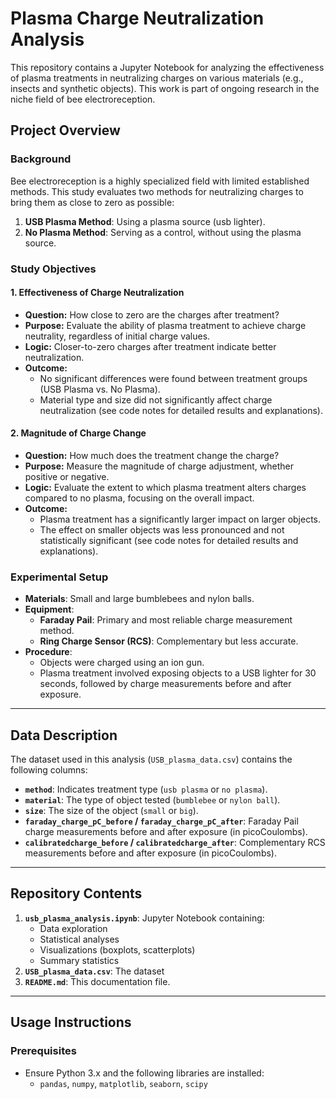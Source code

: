 # **Plasma Charge Neutralization Analysis**

This repository contains a Jupyter Notebook for analyzing the effectiveness of plasma treatments in neutralizing charges on various materials (e.g., insects and synthetic objects). This work is part of ongoing research in the niche field of bee electroreception.

## **Project Overview**

### **Background**
Bee electroreception is a highly specialized field with limited established methods. This study evaluates two methods for neutralizing charges to bring them as close to zero as possible:
1. **USB Plasma Method**: Using a plasma source (usb lighter).
2. **No Plasma Method**: Serving as a control, without using the plasma source.
   
### **Study Objectives**

#### 1. **Effectiveness of Charge Neutralization**
- **Question:** How close to zero are the charges after treatment?  
- **Purpose:** Evaluate the ability of plasma treatment to achieve charge neutrality, regardless of initial charge values.  
- **Logic:** Closer-to-zero charges after treatment indicate better neutralization.  
- **Outcome:**  
  - No significant differences were found between treatment groups (USB Plasma vs. No Plasma).  
  - Material type and size did not significantly affect charge neutralization (see code notes for detailed results and explanations).  

#### 2. **Magnitude of Charge Change**
- **Question:** How much does the treatment change the charge?  
- **Purpose:** Measure the magnitude of charge adjustment, whether positive or negative.  
- **Logic:** Evaluate the extent to which plasma treatment alters charges compared to no plasma, focusing on the overall impact.  
- **Outcome:**  
  - Plasma treatment has a significantly larger impact on larger objects.  
  - The effect on smaller objects was less pronounced and not statistically significant (see code notes for detailed results and explanations).  

### **Experimental Setup**
- **Materials**: Small and large bumblebees and nylon balls.
- **Equipment**:
  - **Faraday Pail**: Primary and most reliable charge measurement method.
  - **Ring Charge Sensor (RCS)**: Complementary but less accurate.
- **Procedure**:
  - Objects were charged using an ion gun.
  - Plasma treatment involved exposing objects to a USB lighter for 30 seconds, followed by charge measurements before and after exposure.

---

## **Data Description**

The dataset used in this analysis (`USB_plasma_data.csv`) contains the following columns:
- **`method`**: Indicates treatment type (`usb plasma` or `no plasma`).
- **`material`**: The type of object tested (`bumblebee` or `nylon ball`).
- **`size`**: The size of the object (`small` or `big`).
- **`faraday_charge_pC_before` / `faraday_charge_pC_after`**: Faraday Pail charge measurements before and after exposure (in picoCoulombs).
- **`calibratedcharge_before` / `calibratedcharge_after`**: Complementary RCS measurements before and after exposure (in picoCoulombs).

---

## **Repository Contents**

1. **`usb_plasma_analysis.ipynb`**: Jupyter Notebook containing:
   - Data exploration
   - Statistical analyses
   - Visualizations (boxplots, scatterplots)
   - Summary statistics 
2. **`USB_plasma_data.csv`**: The dataset
4. **`README.md`**: This documentation file.

---

## **Usage Instructions**

### **Prerequisites**
- Ensure Python 3.x and the following libraries are installed:
  - `pandas`, `numpy`, `matplotlib`, `seaborn`, `scipy`
